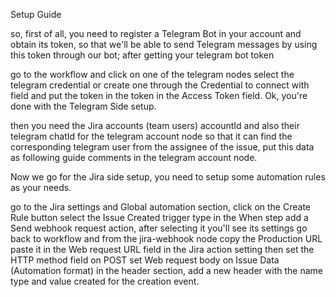 Setup Guide

so, first of all, you need to register a Telegram Bot in your account and obtain its token, so that we'll be able to send Telegram messages by using this token through our bot;
after getting your telegram bot token

go to the workflow and click on one of the telegram nodes
select the telegram credential or create one through the Credential to connect with field
and put the token in the token in the Access Token field.
Ok, you're done with the Telegram Side setup.

then you need the Jira accounts (team users) accountId and also their telegram chatId for the telegram account node so that it can find the corresponding telegram user from the assignee of the issue, put this data as following guide comments in the telegram account node.

Now we go for the Jira side setup, you need to setup some automation rules as your needs.

go to the Jira settings and Global automation section, click on the Create Rule button
select the Issue Created trigger type in the When step
add a Send webhook request action, after selecting it you'll see its settings
go back to workflow and from the jira-webhook node copy the Production URL
paste it in the Web request URL field in the Jira action setting
then set the HTTP method field on POST
set Web request body on Issue Data (Automation format)
in the header section, add a new header with the name type and value created for the creation event.
